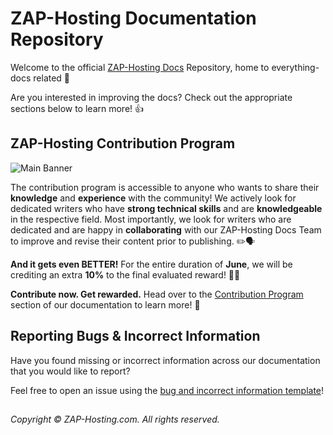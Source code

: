 # ZAP-Hosting Documentation Repository
Welcome to the official [ZAP-Hosting Docs](https://zap-hosting.com/guides) Repository, home to everything-docs related 👋

Are you interested in improving the docs? Check out the appropriate sections below to learn more! 👍

## ZAP-Hosting Contribution Program

![Main Banner](https://github.com/zaphosting/docs/assets/42719082/4bc91254-4b25-4f69-9ea5-5a56c137b44c)

The contribution program is accessible to anyone who wants to share their **knowledge** and **experience** with the community! We actively look for dedicated writers who have **strong technical skills** and are **knowledgeable** in the respective field.  Most importantly, we look for writers who are dedicated and are happy in **collaborating** with our ZAP-Hosting Docs Team to improve and revise their content prior to publishing. :pencil2::speaking_head:

**And it gets even BETTER!** For the entire duration of **June**, we will be crediting an extra **10%** to the final evaluated reward! 🎉💚

**Contribute now. Get rewarded.** Head over to the [Contribution Program](https://zap-hosting.com/guides/docs/contribution-introduction) section of our documentation to learn more! 🚀

## Reporting Bugs & Incorrect Information
Have you found missing or incorrect information across our documentation that you would like to report?

Feel free to open an issue using the [bug and incorrect information template](https://github.com/zaphosting/docs/issues/new/choose)!

##

<i>Copyright © ZAP-Hosting.com. All rights reserved.</i>

